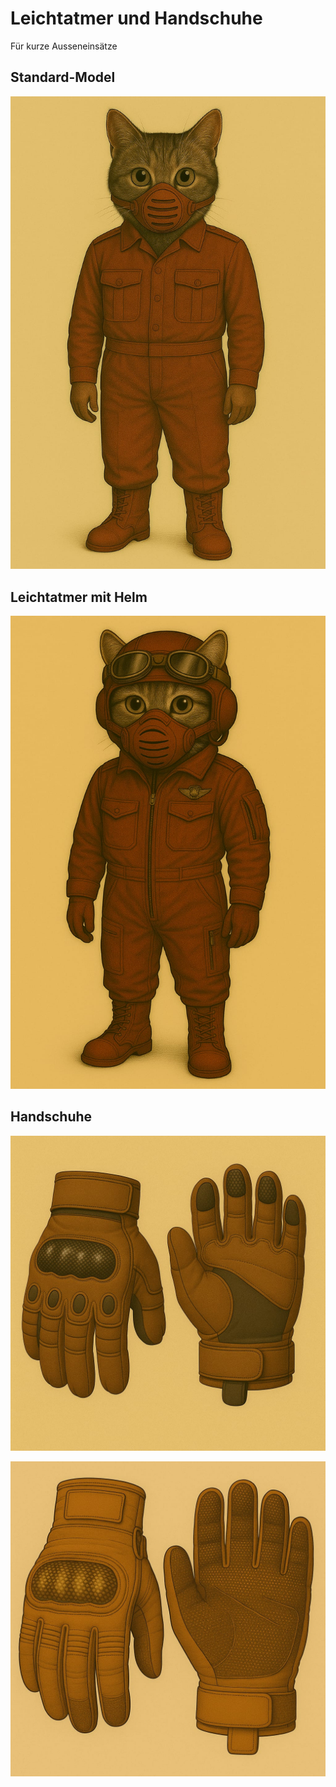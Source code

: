 # Leichtatmer und Handschuhe

Für kurze Ausseneinsätze

## Standard-Model

![Leichtatmer](../../_images/technologie/militaerische-ausruestung/leichtatmer/leichtatmer.jpg)

## Leichtatmer mit Helm

![Leichtatmer mit Helm](../../_images/technologie/militaerische-ausruestung/leichtatmer/leichtatmer-mit-helm.jpg)

## Handschuhe

![Schutzhandschuhe, dunkel](../../_images/technologie/militaerische-ausruestung/handschuhe/handschuhe-dunkel.jpg)

![Schutzhandschuhe, hell](../../_images/technologie/militaerische-ausruestung/handschuhe/handschuhe-hell.jpg)
